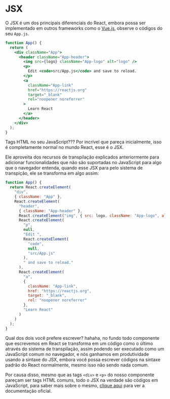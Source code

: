 # JSX

O JSX é um dos principais diferenciais do React, embora possa ser implementado em outros frameworks como o [Vue.js](https://vuejs.org), observe o códigos do seu `App.js`.

```jsx
function App() {
  return (
    <div className="App">
      <header className="App-header">
        <img src={logo} className="App-logo" alt="logo" />
        <p>
          Edit <code>src/App.js</code> and save to reload.
        </p>
        <a
          className="App-link"
          href="https://reactjs.org"
          target="_blank"
          rel="noopener noreferrer"
        >
          Learn React
        </a>
      </header>
    </div>
  );
}
```

Tags HTML no seu JavaScript??? Por incrível que pareça inicialmente, isso é completamente normal no mundo React, esse é o JSX.

Ele aproveita dos recursos de transpilação explicados anteriormente para adicionar funcionalidades que não são suportadas no JavaScript para algo que o navegador entenda, quando esse JSX para pelo sistema de transpição, ele se transforma em algo assim:

```js
function App() {
  return React.createElement(
    "div",
    { className: "App" },
    React.createElement(
      "header",
      { className: "App-header" },
      React.createElement("img", { src: logo, className: "App-logo", alt: "logo" }),
      React.createElement(
        "p",
        null,
        "Edit ",
        React.createElement(
          "code",
          null,
          "src/App.js"
        ),
        " and save to reload."
      ),
      React.createElement(
        "a",
        {
          className: "App-link",
          href: "https://reactjs.org",
          target: "_blank",
          rel: "noopener noreferrer"
        },
        "Learn React"
      )
    )
  );
}
```

Qual dos dois você prefere escrever? hahaha, no fundo todo componente que escrevemos em React se transforma em um código como o último através do sistema de transpilação, assim podendo ser executado como um JavaScript comum no navegador, e nós ganhamos em produtividade usando a sintaxe do JSX, embora você possa escrever códigos na sintaxe padrão do React normalmente, mesmo isso não sendo nada comum.

Por causa disso, mesmo que as tags `<div>` e `<p>` do nosso componente pareçam ser tags HTML comuns, todo o JSX na verdade são códigos em JavaScript, para saber mais sobre o mesmo, [clique aqui](https://pt-br.reactjs.org/docs/introducing-jsx.html) para ver a documentação oficial.
